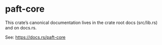 paft-core
=========

This crate’s canonical documentation lives in the crate root docs (src/lib.rs) and on docs.rs.

See: https://docs.rs/paft-core
